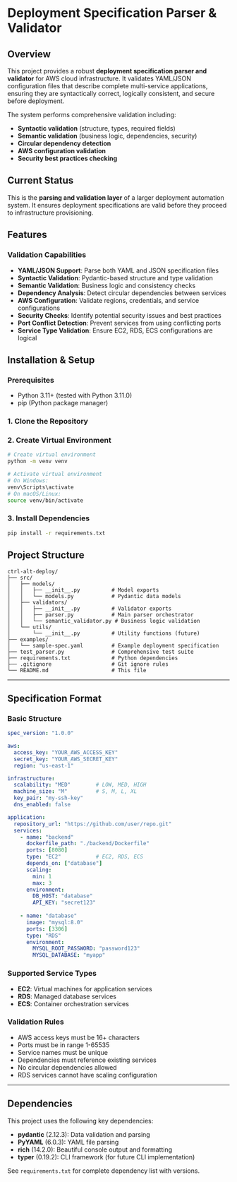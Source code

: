 # **Deployment Specification Parser & Validator**

## **Overview**

This project provides a robust **deployment specification parser and validator** for AWS cloud infrastructure. It validates YAML/JSON configuration files that describe complete multi-service applications, ensuring they are syntactically correct, logically consistent, and secure before deployment.

The system performs comprehensive validation including:
- **Syntactic validation** (structure, types, required fields)
- **Semantic validation** (business logic, dependencies, security)
- **Circular dependency detection**
- **AWS configuration validation**
- **Security best practices checking**

## **Current Status**

This is the **parsing and validation layer** of a larger deployment automation system. It ensures deployment specifications are valid before they proceed to infrastructure provisioning.

## **Features**

### **Validation Capabilities**
- **YAML/JSON Support**: Parse both YAML and JSON specification files
- **Syntactic Validation**: Pydantic-based structure and type validation
- **Semantic Validation**: Business logic and consistency checks
- **Dependency Analysis**: Detect circular dependencies between services
- **AWS Configuration**: Validate regions, credentials, and service configurations
- **Security Checks**: Identify potential security issues and best practices
- **Port Conflict Detection**: Prevent services from using conflicting ports
- **Service Type Validation**: Ensure EC2, RDS, ECS configurations are logical



## **Installation & Setup**

### **Prerequisites**
- Python 3.11+ (tested with Python 3.11.0)
- pip (Python package manager)

### **1. Clone the Repository**


### **2. Create Virtual Environment**
```bash
# Create virtual environment
python -m venv venv

# Activate virtual environment
# On Windows:
venv\Scripts\activate
# On macOS/Linux:
source venv/bin/activate
```

### **3. Install Dependencies**
```bash
pip install -r requirements.txt
```




## **Project Structure**

```
ctrl-alt-deploy/
├── src/
│   ├── models/
│   │   ├── __init__.py          # Model exports
│   │   └── models.py            # Pydantic data models
│   ├── validators/
│   │   ├── __init__.py          # Validator exports  
│   │   ├── parser.py            # Main parser orchestrator
│   │   └── semantic_validator.py # Business logic validation
│   └── utils/
│       └── __init__.py          # Utility functions (future)
├── examples/
│   └── sample-spec.yaml         # Example deployment specification
├── test_parser.py               # Comprehensive test suite
├── requirements.txt             # Python dependencies
├── .gitignore                   # Git ignore rules
└── README.md                    # This file
```

---

## **Specification Format**

### **Basic Structure**
```yaml
spec_version: "1.0.0"

aws:
  access_key: "YOUR_AWS_ACCESS_KEY"
  secret_key: "YOUR_AWS_SECRET_KEY" 
  region: "us-east-1"

infrastructure:
  scalability: "MED"        # LOW, MED, HIGH
  machine_size: "M"         # S, M, L, XL
  key_pair: "my-ssh-key"
  dns_enabled: false

application:
  repository_url: "https://github.com/user/repo.git"
  services:
    - name: "backend"
      dockerfile_path: "./backend/Dockerfile"
      ports: [8080]
      type: "EC2"           # EC2, RDS, ECS
      depends_on: ["database"]
      scaling:
        min: 1
        max: 3
      environment:
        DB_HOST: "database"
        API_KEY: "secret123"
    
    - name: "database"
      image: "mysql:8.0"
      ports: [3306]
      type: "RDS"
      environment:
        MYSQL_ROOT_PASSWORD: "password123"
        MYSQL_DATABASE: "myapp"
```

### **Supported Service Types**
- **EC2**: Virtual machines for application services
- **RDS**: Managed database services  
- **ECS**: Container orchestration services

### **Validation Rules**
- AWS access keys must be 16+ characters
- Ports must be in range 1-65535
- Service names must be unique
- Dependencies must reference existing services
- No circular dependencies allowed
- RDS services cannot have scaling configuration

---

## **Dependencies**

This project uses the following key dependencies:

- **pydantic** (2.12.3): Data validation and parsing
- **PyYAML** (6.0.3): YAML file parsing
- **rich** (14.2.0): Beautiful console output and formatting
- **typer** (0.19.2): CLI framework (for future CLI implementation)

See `requirements.txt` for complete dependency list with versions.



